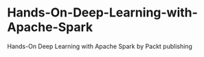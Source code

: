 # Hands-On-Deep-Learning-with-Apache-Spark
Hands-On Deep Learning with Apache Spark by Packt publishing
